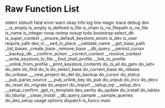 # Raw Function List

stderr
stdoutt
fatal
error
warn
okay
info
log
line
magic
trace
debug
dev
__is_empty
is_empty
is_defined
is_file
is_chain
is_rw_filepath
is_rw_file
is_name
is_integer
noop
noimp
nosup
todo
bootstrap
select_db
is_super_context
__ensure_default_keystore_exists
is_dev
is_user
require_safe
dev_rc
__sed_in_place
__validate_name
__get_base_path
_list_bases
_create_base
_remove_base
__db_query
__persist_cursor
__backup_db
__confirm_action
__correct_context
__resolve_context
__write_keystore_to_file
__find_shell_profile
__link_to_profile
__unlink_from_profile
__print_keystore_contents
do_ls_all
do_getv
do_setv
do_delv
do_find
do_ls
do_select_base
do_current_base
do_rebase
do_unbase
___new_project
do_del
do_backup
do_cursor
do_status
__pub_parse_source
___pub_unlink_key
do_pub
do_unpub
do_incv
do_decv
do_reset
do_migrate
do_export
do_import
__setup_sql
__setup_dirs
__setup_confirm
_get_rc_template
dev_sanity
do_update
do_install
do_tables
do_tdump
__clean_install
__db_query_sample
__sample_queries
do_dev_setup
usage
options
dispatch
ls_funcs
main
